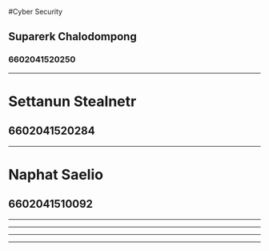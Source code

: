 #Cyber Security
## Suparerk Chalodompong 
### 6602041520250

----------------------------------------

# Settanun Stealnetr
## 6602041520284

----------------------------------------

# Naphat Saelio
## 6602041510092

----------------------------------------

----------------------------------------

----------------------------------------

----------------------------------------
